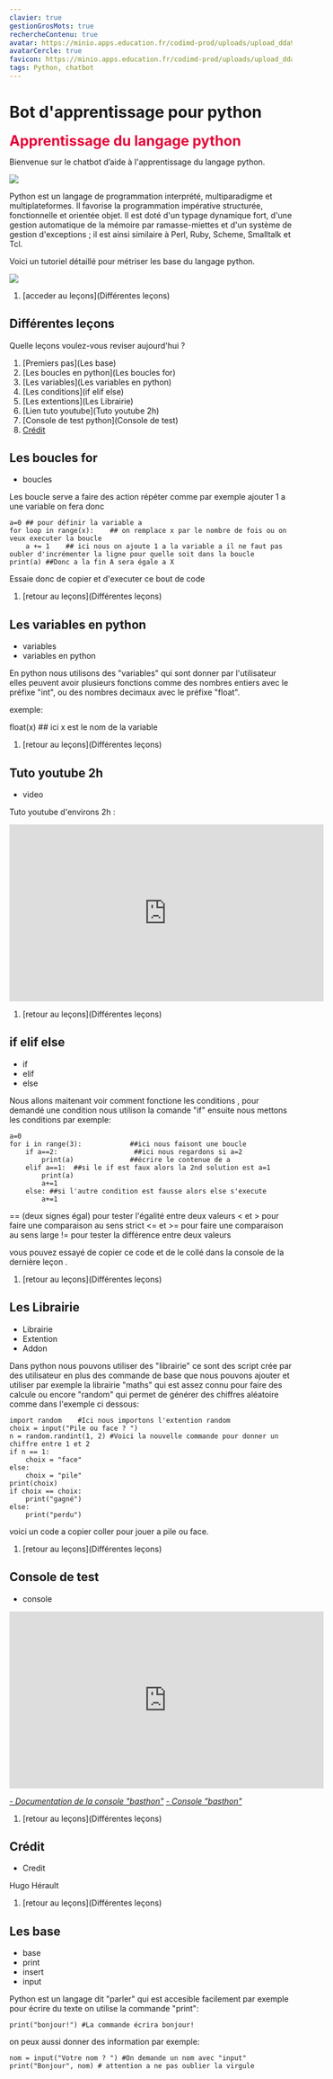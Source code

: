 ```yaml
---
clavier: true
gestionGrosMots: true
rechercheContenu: true
avatar: https://minio.apps.education.fr/codimd-prod/uploads/upload_dda923136f1c5a0db9a97068d60521b6.jpg
avatarCercle: true
favicon: https://minio.apps.education.fr/codimd-prod/uploads/upload_dda923136f1c5a0db9a97068d60521b6.jpg
tags: Python, chatbot
---
```


# Bot d'apprentissage pour python

<span style="color: #E30037;font-size: 25px">**Apprentissage du langage python** </span>

Bienvenue sur le chatbot d’aide à l'apprentissage du langage python.

![](https://minio.apps.education.fr/codimd-prod/uploads/upload_dda923136f1c5a0db9a97068d60521b6.jpg)

Python est un langage de programmation interprété, multiparadigme et multiplateformes. Il favorise la programmation impérative structurée, fonctionnelle et orientée objet. Il est doté d'un typage dynamique fort, d'une gestion automatique de la mémoire par ramasse-miettes et d'un système de gestion d'exceptions ; il est ainsi similaire à Perl, Ruby, Scheme, Smalltalk et Tcl. 

Voici un tutoriel détaillé pour métriser les base du langage python.

![](https://minio.apps.education.fr/codimd-prod/uploads/upload_54aacee764f6b8fd117582b853016955.jpg)

1. [acceder au leçons](Différentes leçons)

## Différentes leçons


Quelle leçons voulez-vous reviser aujourd'hui ?

1. [Premiers pas](Les base)
2. [Les boucles en python](Les boucles for)
3. [Les variables](Les variables en python)
4. [Les conditions](if elif else)
5. [Les extentions](Les Librairie)
6. [Lien tuto youtube](Tuto youtube 2h)
7. [Console de test python](Console de test)
8. [Crédit](Crédit) 



## Les boucles for

- boucles

Les boucle serve a faire des action répéter comme par exemple ajouter 1 a une variable on fera donc

    a=0 ## pour définir la variable a
    for loop in range(x):    ## on remplace x par le nombre de fois ou on veux executer la boucle
        a += 1    ## ici nous on ajoute 1 a la variable a il ne faut pas oubler d'incrémenter la ligne pour quelle soit dans la boucle
    print(a) ##Donc a la fin A sera égale a X
Essaie donc de copier et d'executer ce bout de code

1. [retour au leçons](Différentes leçons)

## Les variables en python

- variables
- variables en python


En python nous utilisons des "variables" qui sont donner par l'utilisateur elles peuvent avoir plusieurs fonctions comme des nombres entiers avec le préfixe "int", ou des nombres decimaux avec le préfixe "float".

exemple:

float(x) ## ici x est le nom de la variable


1. [retour au leçons](Différentes leçons)

##  Tuto youtube 2h

- video

Tuto youtube d'environs 2h :

<iframe width="560" height="315" src="https://www.youtube.com/embed/oUJolR5bX6g?si=5plVLIErM8CmW-0p" title="YouTube video player" frameborder="0" allow="accelerometer; autoplay; clipboard-write; encrypted-media; gyroscope; picture-in-picture; web-share" referrerpolicy="strict-origin-when-cross-origin" allowfullscreen></iframe>

1. [retour au leçons](Différentes leçons)

## if elif else

- if
- elif 
- else

Nous allons maitenant voir comment fonctione les conditions , pour demandé une condition nous utilison
la comande "if" ensuite nous mettons les conditions 
par exemple: 

    a=0 
    for i in range(3):            ##ici nous faisont une boucle
        if a==2:                   ##ici nous regardons si a=2 
            print(a)              ##écrire le contenue de a
        elif a==1:  ##si le if est faux alors la 2nd solution est a=1 
            print(a)
            a+=1
        else: ##si l'autre condition est fausse alors else s'execute
            a+=1


== (deux signes égal) pour tester l'égalité entre deux valeurs
< et > pour faire une comparaison au sens strict
<= et >= pour faire une comparaison au sens large
!= pour tester la différence entre deux valeurs


vous pouvez essayé de copier ce code et de le collé dans la console de la dernière leçon .

1. [retour au leçons](Différentes leçons)

## Les Librairie

- Librairie
- Extention
- Addon

Dans python nous pouvons utiliser des "librairie" ce sont des script crée par des utilisateur en plus des commande de base que nous pouvons ajouter et utiliser par exemple la librairie "maths" qui est assez connu pour faire des calcule ou encore "random" qui permet de générer des chiffres aléatoire comme dans l'exemple ci dessous:

    import random    #Ici nous importons l'extention random
    choix = input("Pile ou face ? ")
    n = random.randint(1, 2) #Voici la nouvelle commande pour donner un chiffre entre 1 et 2
    if n == 1:
        choix = "face"
    else:
        choix = "pile"
    print(choix)
    if choix == choix:
        print("gagné")
    else: 
        print("perdu")
voici un code a copier coller pour jouer a pile ou face.

1. [retour au leçons](Différentes leçons)

## Console de test

- console

<iframe width="560" height="315" src="https://capytale2.ac-paris.fr/p/basthon/c/?kernel=python3-legacy&mode=create&id=5149932" title="YouTube video player" frameborder="0" allow="accelerometer; autoplay; clipboard-write; encrypted-media; gyroscope; picture-in-picture; web-share" referrerpolicy="strict-origin-when-cross-origin" allowfullscreen></iframe>

[*- Documentation de la console "basthon"*](https://basthon.fr/doc.html)
[*- Console "basthon"*](https://console.basthon.fr/)


1. [retour au leçons](Différentes leçons)

## Crédit

- Credit

Hugo Hérault

1. [retour au leçons](Différentes leçons)

## Les base

- base
- print
- insert
- input

Python est un langage dit "parler" qui est accesible facilement par exemple pour écrire du texte on utilise la commande "print":

    print("bonjour!") #La commande écrira bonjour!
    
on peux aussi donner des information par exemple:

    nom = input("Votre nom ? ") #On demande un nom avec "input" 
    print("Bonjour", nom) # attention a ne pas oublier la virgule
    

